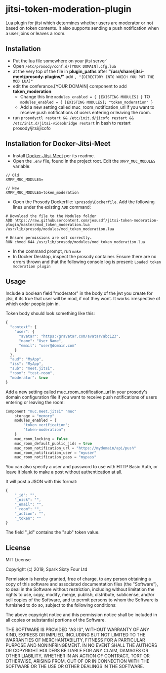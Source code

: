 
# jitsi-token-moderation-plugin
Lua plugin for jitsi which determines whether users are moderator or not based on token contents.
It also supports sending a push notification when a user joins or leaves a room.

## Installation
- Put the lua file somewhere on your jitsi server`
- Open `/etc/prosody/conf.d/[YOUR DOMAIN].cfg.lua`
- at the very top of the file in **plugin_paths** after **"/usr/share/jitsi-meet/prosody-plugins/"** add `, "[DIRECTORY INTO WHICH YOU PUT THE MOD LUA]"`
- edit the conferance.[YOUR DOMAIN] component to add **token_moderation**
  - Change this line `modules_enabled = { [EXISTING MODULES] }` TO `modules_enabled = { [EXISTING MODULES]; "token_moderation" }`
  - Add a new setting called muc_room_notification_url if you want to receive push notifications of users entering or leaving the room.
- run `prosodyctl restart && /etc/init.d/jicofo restart && /etc/init.d/jitsi-videobridge restart` in bash to restart prosody/jitsi/jicofo


## Installation for Docker-Jitsi-Meet
- Install [Docker-Jitsi-Meet](https://github.com/jitsi/docker-jitsi-meet) per its readme.
- Open the `.env` file, found in the project root. Edit the `XMPP_MUC_MODULES` variable:
```
// Old
XMPP_MUC_MODULES=

// New
XMPP_MUC_MODULES=token_moderation
```
- Open the Prosody Dockerfile: `\prosody\Dockerfile`. Add the following lines under the existing `ADD` command:
```
# Download the file to the Modules folder
ADD https://raw.githubusercontent.com/jesusdf/jitsi-token-moderation-plugin/master/mod_token_moderation.lua /usr/lib/prosody/modules/mod_token_moderation.lua

# Ensure permissions are set correctly.
RUN chmod 644 /usr/lib/prosody/modules/mod_token_moderation.lua
```
- In the command prompt, run `make`
- In Docker Desktop, inspect the prosody container. Ensure there are no errors thrown and that the following console log is present:
`Loaded token moderation plugin`

## Usage
Include a boolean field "moderator" in the body of the jwt you create for jitsi, if its true that user will be mod, if not they wont. It works irrespective of which order people join in. 

Token body should look something like this:
```javascript
{
  "context": {
    "user": {
      "avatar": "https:/gravatar.com/avatar/abc123",
      "name": "User Name",
      "email": "user@domain.com"
    }
  },
  "aud": "MyApp",
  "iss": "MyApp",
  "sub": "meet.jitsi",
  "room": "test-room",
  "moderator": true
}
```

Add a new setting called muc_room_notification_url in your prosody's domain configuration file if you want to receive push notifications of users entering or leaving the room:

```javascript
Component "muc.meet.jitsi" "muc"
    storage = "memory"
    modules_enabled = {
        "token_verification";
        "token-moderation";
    }
    muc_room_locking = false
    muc_room_default_public_jids = true
    muc_room_notification_url = "https://mydomain/api/push"
	muc_room_notification_user = "myuser"
	muc_room_notification_pass = "mypass"
```

You can also specify a user and password to use with HTTP Basic Auth, or leave it blank to make a post without authentication at all.

It will post a JSON with this format:

```javascript
{
	"_id": "",
	"_nick": "",
	"_email": "",
	"_room": "",
	"_action": "",
	"_token": ""
}
```

The field "_id" contains the "sub" token value.

## License
MIT License

Copyright (c) 2019, Spark Sixty Four Ltd

Permission is hereby granted, free of charge, to any person obtaining a copy
of this software and associated documentation files (the "Software"), to deal
in the Software without restriction, including without limitation the rights
to use, copy, modify, merge, publish, distribute, sublicense, and/or sell
copies of the Software, and to permit persons to whom the Software is
furnished to do so, subject to the following conditions:

The above copyright notice and this permission notice shall be included in all
copies or substantial portions of the Software.

THE SOFTWARE IS PROVIDED "AS IS", WITHOUT WARRANTY OF ANY KIND, EXPRESS OR
IMPLIED, INCLUDING BUT NOT LIMITED TO THE WARRANTIES OF MERCHANTABILITY,
FITNESS FOR A PARTICULAR PURPOSE AND NONINFRINGEMENT. IN NO EVENT SHALL THE
AUTHORS OR COPYRIGHT HOLDERS BE LIABLE FOR ANY CLAIM, DAMAGES OR OTHER
LIABILITY, WHETHER IN AN ACTION OF CONTRACT, TORT OR OTHERWISE, ARISING FROM,
OUT OF OR IN CONNECTION WITH THE SOFTWARE OR THE USE OR OTHER DEALINGS IN THE
SOFTWARE.
